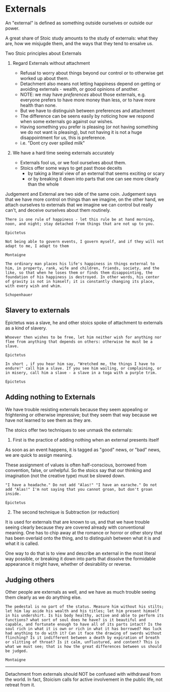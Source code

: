 # Externals

An "external" is defined as something outside ourselves or outside our power. 

A great share of Stoic study amounts to the study of externals: what they are, how we misjugde them, and the ways that they tend to ensalve us.

Two Stoic principles about Externals 

1. Regard Externals without attachment 
    - Refusal to worry about things beyond our control or to otherwise get worked up about them. 
    - Detachment also means not letting happiness depend on getting or avoiding externals - wealth, or good opinions of another.
    - NOTE: we may have _preferences_ about those externals, e.g. everyone prefers to have more money than less, or to have more health than none. 
    - But we have to distinguish between preferences and attachment
    - The difference can be seens easily by noticing how we respond when some externals go against our wishes. 
    - Having something you prefer is pleasing (or not having something we do not want is pleasing), but not having it is not a huge disappointment for us, this is preference.
    - i.e. "Dont cry over spilled milk"

2. We have a hard time seeing externals accurately
    - Externals fool us, or we fool ourselves about them. 
    - Stoics offer some ways to get past those deceits
        - by taking a literal view of an external that seems exciting or scary
        - or by breaking it down into parts that one can see more clearly than the whole

Judgement and External are two side of the same coin. Judgement says that we have more control on things than we imagine, on the other hand, we attach ourselves to externals that we imagine we can control but really can't, and deceive ourselves about them routinely.

```
There is one rule of happiness - let this rule be at hand morning, noon, and night; stay detached from things that are not up to you. 

Epictetus
```

```
Not being able to govern events, I govern myself, and if they will not adapt to me, I adapt to them 

Montaigne
```

```
The ordinary man places his life's happiness in things external to him, in property, rank, wife and children, friends, society, and the like, so that when he loses them or finds them disappointing, the foundation of his happiness is destroyed. In other words, his center of gravity is not in himself; it is constantly changing its place, with every wish and whim.

Schopenhauer
```

## Slavery to externals 

Epictetus was a slave, he and other stoics spoke of attachment to externals as a kind of slavery.

```
Whoever then wishes to be free, let him neither wish for anything nor flee from anything that depends on others: otherwise he must be a slave.

Epictetus
```

```
In short , if you hear him say, "Wretched me, the things I have to endure!" call him a slave. If you see him wailing, or complaining, or in misery, call him a slave - a slave in a toga with a purple trim.

Epictetus
```

## Adding nothing to Externals

We have trouble resisting externals because they seem appealing or frightening or otherwise impressive; but they seem that way because we have not learned to see them as they are. 

The stoics offer two techniques to see unmask the externals: 

1. First is the practice of adding nothing when an external presents itself 

As soon as an event happens, it is tagged as "good" news, or "bad" news, we are quick to assign meaning. 

These assignment of values is often half-conscious, borrowed from convention, false, or unhelpful. So the stoics say that our thinking and imagination (not the creative type) must be slowed down.

```
"I have a headache." Do not add "Alas!" "I have an earache." Do not add "Alas!" I'm not saying that you cannot groan, but don't groan inside. 

Epictetus
```

2. The second technique is Subtraction (or reduction)

It is used for externals that are known to us, and that we have trouble seeing clearly because they are covered already with conventional meaning. One has to chip away at the romance or horror or other story that has been overlaid onto the thing, and to distinguish between what it is and what it is called.

One way to do that is to view and describe an external in the most literal way possible, or breaking it down into parts that dissolve the formidable appearance it might have, whether of desirability or reverse.

## Judging others 

Other people are externals as well, and we have as much trouble seeing them clearly as we do anything else. 

```
The pedestal is no part of the status. Measure him without his stilts; let him lay aside his wealth and his titles; let him present himself in his undershirt. Is his body healthy, active and able to perform its functions? what sort of soul does he have? is it beautiful and capable, and fortunate enough to have all of its parts intact? Is the soul rich in what it is own or rich in what it has borrowed? Has luck had anything to do with it? Can it face the drawing of swords without flinching? Is it indifferent between a death by expiration of breath or slitting of throat? Is it calm, unflustured, and content? This is what we must see; that is how the great differences between us should be judged.

Montaigne
```

*** 

Detachment from externals should NOT be confused with withdrawal from the world. In fact, Stoicism calls for active involvement in the public life, not retreat from it.